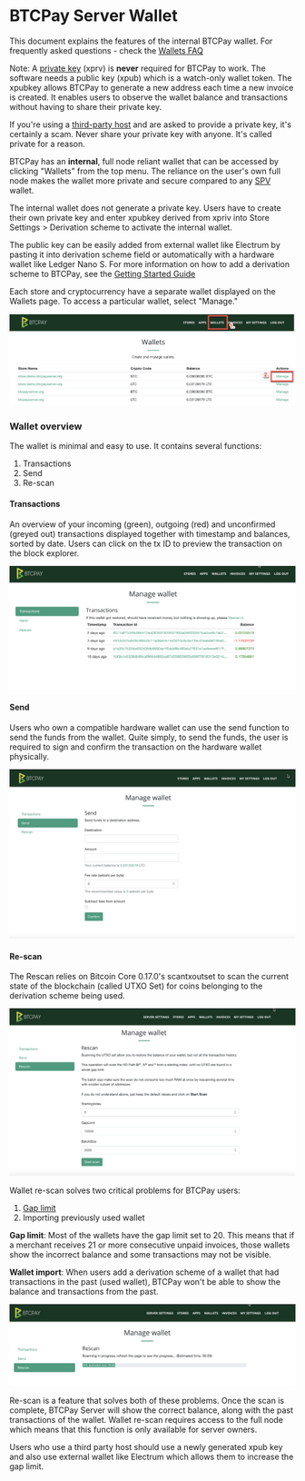 # BTCPay Server Wallet
This document explains the features of the internal BTCPay wallet. For frequently asked questions - check the [Wallets FAQ](FAQ-Wallet.md)

Note: A [private key](https://en.bitcoin.it/wiki/Private_key) (xprv) is **never** required for BTCPay to work. The software needs a public key (xpub) which is a watch-only wallet token. The xpubkey allows BTCPay to generate a new address each time a new invoice is created. It enables users to observe the wallet balance and transactions without having to share their private key.

If you're using a [third-party host](ThirdPartyHosting.md) and are asked to provide a private key, it's certainly a scam. Never share your private key with anyone. It's called private for a reason. 

BTCPay has an **internal**, full node reliant wallet that can be accessed by clicking "Wallets" from the top menu. The reliance on the user's own full node makes the wallet more private and secure compared to any [SPV](https://en.bitcoin.it/wiki/Thin_Client_Security#Simplified_Payment_Verification_.28SPV.29) wallet.

The internal wallet does not generate a private key. Users have to create their own private key and enter xpubkey derived from xpriv into Store Settings > Derivation scheme to activate the internal wallet. 

The public key can be easily added from external wallet like Electrum by pasting it into derivation scheme field or automatically with a hardware wallet like Ledger Nano S. For more information on how to add a derivation scheme to BTCPay, see the [Getting Started Guide](GettingStarted.md)

Each store and cryptocurrency have a separate wallet displayed on the Wallets page.  To access a particular wallet, select "Manage."

![Wallets Page BTCPay](img/BTCPayWallets1.png)

### Wallet overview

The wallet is minimal and easy to use. It contains several functions:
1. Transactions
2. Send 
3. Re-scan

#### Transactions
An overview of your incoming (green), outgoing (red) and unconfirmed (greyed out) transactions displayed together with timestamp and balances, sorted by date. Users can click on the tx ID to preview the transaction on the block explorer.

![Individual Wallet](img/BTCPayWallets2.png)

#### Send
Users who own a compatible hardware wallet can use the send function to send the funds from the wallet. Quite simply, to send the funds, the user is required to sign and confirm the transaction on the hardware wallet physically.

![Send from the Wallet](img/BTCPayWallets3.png)

#### Re-scan
The Rescan relies on Bitcoin Core 0.17.0's scantxoutset to scan the current state of the blockchain (called UTXO Set) for coins belonging to the derivation scheme being used. 

![Wallet rescan](img/BTCPayWallets4.png)

Wallet re-scan solves two critical problems for BTCPay users:
1. [Gap limit](FAQ/FAQ-Wallet.md#missing-payments-in-my-software-or-hardware-wallet)
2. Importing previously used wallet

**Gap limit**: Most of the wallets have the gap limit set to 20. This means that if a merchant receives 21 or more consecutive unpaid invoices, those wallets show the incorrect balance and some transactions may not be visible.

**Wallet import**: When users add a derivation scheme of a wallet that had transactions in the past (used wallet), BTCPay won't be able to show the balance and transactions from the past.

![Wallet rescan progress](img/BTCPayWallets5.png)

Re-scan is a feature that solves both of these problems. Once the scan is complete, BTCPay Server will show the correct balance, along with the past transactions of the wallet. Wallet re-scan requires access to the full node which means that this function is only available for server owners.

Users who use a third party host should use a newly generated xpub key and also use external wallet like Electrum which allows them to increase the gap limit.
